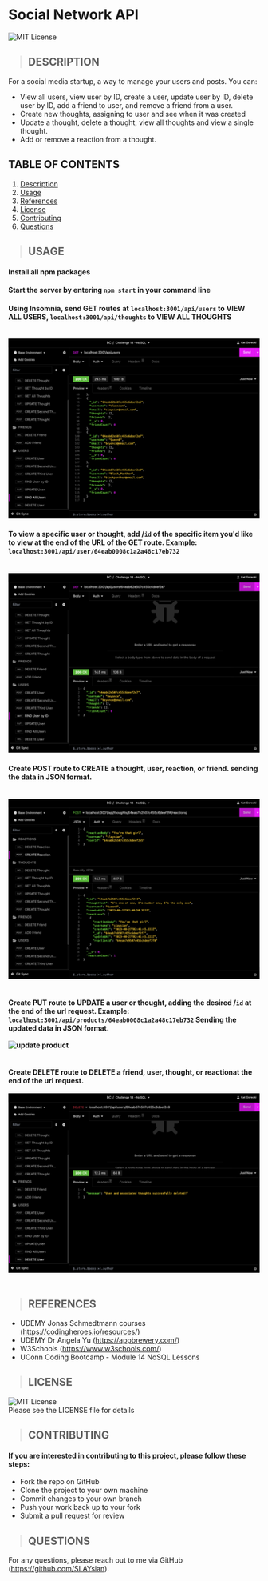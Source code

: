 # Social Network API

![MIT License](https://img.shields.io/badge/License-MIT-yellow.svg)

> ## DESCRIPTION
  For a social media startup, a way to manage your users and posts. You can:
  - View all users, view user by ID, create a user, update user by ID, delete user by ID, add a friend to user, and remove a friend from a user.
  - Create new thoughts, assigning to user and see when it was created
  - Update a thought, delete a thought, view all thoughts and view a single thought.
  - Add or remove a reaction from a thought.


## TABLE OF CONTENTS
  1. [Description](#description)
  2. [Usage](#usage)
  3. [References](#references)
  4. [License](#license)
  5. [Contributing](#contributing)
  6. [Questions](#questions)

> ## USAGE

#### Install all npm packages<br/>
#### Start the server by entering `npm start` in your command line <br/>
#### Using Insomnia, send GET routes at `localhost:3001/api/users` to VIEW ALL USERS, `localhost:3001/api/thoughts` to VIEW ALL THOUGHTS<br/><br/>
![view all users](./images/find-all-users.png)<br/>
#### To view a specific user or thought, add /`id` of the specific item you'd like to view at the end of the URL of the GET route. Example: `localhost:3001/api/user/64eab0008c1a2a48c17eb732`<br/><br/>
![view one user](./images/find-one-user.png)
#### Create POST route to CREATE a thought, user, reaction, or friend. sending the data in JSON format.<br/><br/>
![create reaction](./images/add-reaction.png)<br/><br/>
#### Create PUT route to UPDATE a user or thought, adding the desired /`id` at the end of the url request. Example: `localhost:3001/api/products/64eab0008c1a2a48c17eb732` Sending the updated data in JSON format.<br/><br/>![update product](./images/update-product.png)<br/><br/>

#### Create DELETE route to DELETE a friend, user, thought, or reactionat the end of the url request.<br/><br/>![delete user](./images/delete-user.png)<br/><br/>


> ## REFERENCES
- UDEMY Jonas Schmedtmann courses (https://codingheroes.io/resources/)
- UDEMY Dr Angela Yu (https://appbrewery.com/)
- W3Schools (https://www.w3schools.com/)
- UConn Coding Bootcamp - Module 14 NoSQL Lessons

> ## LICENSE
![MIT License](https://img.shields.io/badge/License-MIT-yellow.svg)<br/>
Please see the LICENSE file for details


> ## CONTRIBUTING
#### If you are interested in contributing to this project, please follow these steps:
- Fork the repo on GitHub
- Clone the project to your own machine
- Commit changes to your own branch
- Push your work back up to your fork
- Submit a pull request for review

> ## QUESTIONS
For any questions, please reach out to me via GitHub (https://github.com/SLAYsian).